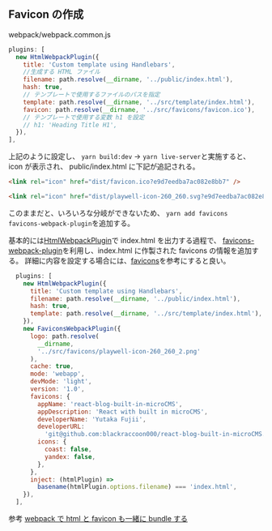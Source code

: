 ## Favicon の作成

webpack/webpack.common.js

```js
plugins: [
  new HtmlWebpackPlugin({
    title: 'Custom template using Handlebars',
    //生成する HTML ファイル
    filename: path.resolve(__dirname, '../public/index.html'),
    hash: true,
    // テンプレートで使用するファイルのパスを指定
    template: path.resolve(__dirname, '../src/template/index.html'),
    favicon: path.resolve(__dirname, '../src/favicons/favicon.ico'),
    // テンプレートで使用する変数 h1 を設定
    // h1: 'Heading Title H1',
  }),
],
```

上記のように設定し、
`yarn build:dev` → `yarn live-server`と実施すると、icon が表示され、
public/index.html に下記が追記される。

```html
<link rel="icon" href="dist/favicon.ico?e9d7eedba7ac082e8bb7" />
```

```html
<link rel="icon" href="dist/playwell-icon-260_260.svg?e9d7eedba7ac082e8bb7" />
```

このままだと、いろいろな分岐ができないため、
`yarn add favicons favicons-webpack-plugin`を追加する。

基本的には[HtmlWebpackPlugin](https://github.com/jantimon/html-webpack-plugin)で index.html を出力する過程で、
[favicons-webpack-plugin](https://github.com/jantimon/favicons-webpack-plugin)を利用し、index.html に作製された favicons の情報を追加する。
詳細に内容を設定する場合には、[favicons](https://github.com/itgalaxy/favicons#usage)を参考にすると良い。

```js
  plugins: [
    new HtmlWebpackPlugin({
      title: 'Custom template using Handlebars',
      filename: path.resolve(__dirname, '../public/index.html'),
      hash: true,
      template: path.resolve(__dirname, '../src/template/index.html'),
    }),
    new FaviconsWebpackPlugin({
      logo: path.resolve(
        __dirname,
        '../src/favicons/playwell-icon-260_260_2.png'
      ),
      cache: true,
      mode: 'webapp',
      devMode: 'light',
      version: '1.0',
      favicons: {
        appName: 'react-blog-built-in-microCMS',
        appDescription: 'React with built in microCMS',
        developerName: 'Yutaka Fujii',
        developerURL:
          'git@github.com:blackraccoon000/react-blog-built-in-microCMS.git',
        icons: {
          coast: false,
          yandex: false,
        },
      },
      inject: (htmlPlugin) =>
        basename(htmlPlugin.options.filename) === 'index.html',
    }),
  ],
```

参考
[webpack で html と favicon も一緒に bundle する](https://malicia.hatenablog.com/entry/2018/12/23/004206)

